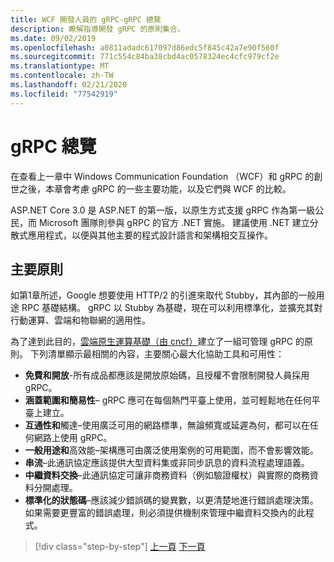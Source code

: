 ```yaml
---
title: WCF 開發人員的 gRPC-gRPC 總覽
description: 瞭解指導開發 gRPC 的原則集合。
ms.date: 09/02/2019
ms.openlocfilehash: a0811adadc617097d86edc5f845c42a7e90f560f
ms.sourcegitcommit: 771c554c84ba38cbd4ac0578324ec4cfc979cf2e
ms.translationtype: MT
ms.contentlocale: zh-TW
ms.lasthandoff: 02/21/2020
ms.locfileid: "77542919"
---
```

# <a name="grpc-overview"></a>gRPC 總覽

在查看上一章中 Windows Communication Foundation （WCF）和 gRPC 的創世之後，本章會考慮 gRPC 的一些主要功能，以及它們與 WCF 的比較。

ASP.NET Core 3.0 是 ASP.NET 的第一版，以原生方式支援 gRPC 作為第一級公民，而 Microsoft 團隊則參與 gRPC 的官方 .NET 實施。 建議使用 .NET 建立分散式應用程式，以便與其他主要的程式設計語言和架構相交互操作。

## <a name="key-principles"></a>主要原則

如第1章所述，Google 想要使用 HTTP/2 的引進來取代 Stubby，其內部的一般用途 RPC 基礎結構。 gRPC 以 Stubby 為基礎，現在可以利用標準化，並擴充其對行動運算、雲端和物聯網的適用性。

為了達到此目的，[雲端原生運算基礎（由 cncf）](https://www.cncf.io/)建立了一組可管理 gRPC 的原則。 下列清單顯示最相關的內容，主要關心最大化協助工具和可用性：

- **免費和開放**-所有成品都應該是開放原始碼，且授權不會限制開發人員採用 gRPC。
- **涵蓋範圍和簡易性**– gRPC 應可在每個熱門平臺上使用，並可輕鬆地在任何平臺上建立。
- **互通性和**觸達–使用廣泛可用的網路標準，無論頻寬或延遲為何，都可以在任何網路上使用 gRPC。
- **一般用途和**高效能–架構應可由廣泛使用案例的可用範圍，而不會影響效能。
- **串流**–此通訊協定應該提供大型資料集或非同步訊息的資料流程處理語義。
- **中繼資料交換**–此通訊協定可讓非商務資料（例如驗證權杖）與實際的商務資料分開處理。
- **標準化的狀態碼**–應該減少錯誤碼的變異數，以更清楚地進行錯誤處理決策。 如果需要更豐富的錯誤處理，則必須提供機制來管理中繼資料交換內的此程式。

>[!div class="step-by-step"]
>[上一頁](introduction.md)
>[下一頁](approach.md)
